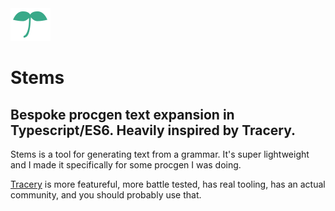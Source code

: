 <img src="./stems.svg" width="64" />

# Stems

## Bespoke procgen text expansion in Typescript/ES6. Heavily inspired by Tracery.

Stems is a tool for generating text from a grammar.
It's super lightweight and I made it specifically for some procgen I was doing.

[Tracery](https://github.com/galaxykate/tracery) is more featureful, 
more battle tested, has real tooling, has an actual community, 
and you should probably use that.
